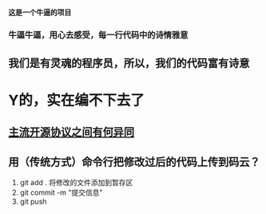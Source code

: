 #### 这是一个牛逼的项目

### 牛逼牛逼，用心去感受，每一行代码中的诗情雅意

## 我们是有灵魂的程序员，所以，我们的代码富有诗意

# Y的，实在编不下去了

## [主流开源协议之间有何异同](https://www.zhihu.com/question/19568896/answer/507675584)

## 用（传统方式）命令行把修改过后的代码上传到码云？ 
1. git add . 将修改的文件添加到暂存区
2. git commit -m "提交信息"
3. git push